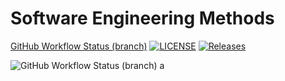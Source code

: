 # Software Engineering Methods
[GitHub Workflow Status (branch)](https://img.shields.io/github/actions/workflow/status/Khantwaiyan2312/DevOps/main.yml?branch=master)
[![LICENSE](https://img.shields.io/github/license/Khantwaiyan2312/DevOps.svg?style=flat-square)](https://github.com/Khantwaiyan2312/DevOps/blob/master/LICENSE)
[![Releases](https://img.shields.io/github/release/Khantwaiyan2312/DevOps/all.svg?style=flat-square)](https://github.com/Khantwaiyan2312/DevOps/releases)

![GitHub Workflow Status (branch)](https://img.shields.io/github/actions/workflow/status/Khantwaiyan2312/DevOps/main.yml?branch=master)
a